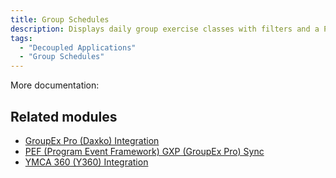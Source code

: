 ```yaml
---
title: Group Schedules
description: Displays daily group exercise classes with filters and a PDF download.
tags:
  - "Decoupled Applications"
  - "Group Schedules"
---
```


More documentation:

## Related modules

- [GroupEx Pro (Daxko) Integration](https://www.drupal.org/project/groupexpro)
- [PEF (Program Event Framework) GXP (GroupEx Pro) Sync](https://github.com/ynorth-projects/openy_pef_gxp_sync)
- [YMCA 360 (Y360) Integration](https://www.drupal.org/project/yusaopeny_ymca360)
